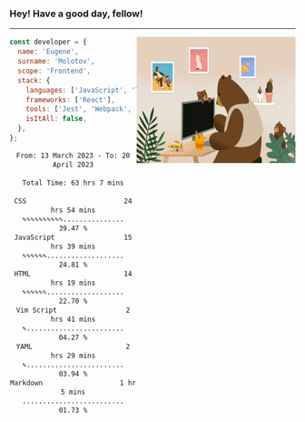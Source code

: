 ### Hey! Have a good day, fellow!
---
<img align='right' alt='GIF' vertical-align='center' src='./src/giphy.gif' width='280px' height='222px'/>

```javascript
const developer = {
  name: 'Eugene',
  surname: 'Molotov',
  scope: 'Frontend',
  stack: {
    languages: ['JavaScript', 'TypeScript'],
    frameworks: ['React'],
    tools: ['Jest', 'Webpack', 'Sass'],
    isItAll: false,
  },
};
```

<div align="center">
<!--START_SECTION:waka-->

```text
From: 13 March 2023 - To: 20 April 2023

Total Time: 63 hrs 7 mins

CSS                        24 hrs 54 mins  ✎✎✎✎✎✎✎✎✎✎...............   39.47 %
JavaScript                 15 hrs 39 mins  ✎✎✎✎✎✎...................   24.81 %
HTML                       14 hrs 19 mins  ✎✎✎✎✎✎...................   22.70 %
Vim Script                 2 hrs 41 mins   ✎........................   04.27 %
YAML                       2 hrs 29 mins   ✎........................   03.94 %
Markdown                   1 hr 5 mins     .........................   01.73 %
```

<!--END_SECTION:waka-->

